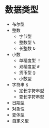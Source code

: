 # 数据类型
* 布尔型
* 整数
  - 字节型
  - 整数型 <kbd>%<kdb/>
  - 长整数 <kbd>&</kbd>
* 小数
  - 单精度型 <kbd>！</kbd>
  - 双精度型 <kbd>#</kbd>
  - 货币型 <kbd>@</kbd>
  - 小数型
* 字符串 <kbd>$</kbd>
  - 定长字符串型
  - 变长字符串型
* 日期型
* 对象性
* 变体型
* 自定义型
